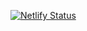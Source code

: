 [![Netlify Status](https://api.netlify.com/api/v1/badges/bfef9f07-fa11-47b6-94d1-426cd3e9f1ba/deploy-status)](https://app.netlify.com/sites/grocery-bud-page-dzaky/deploys)

